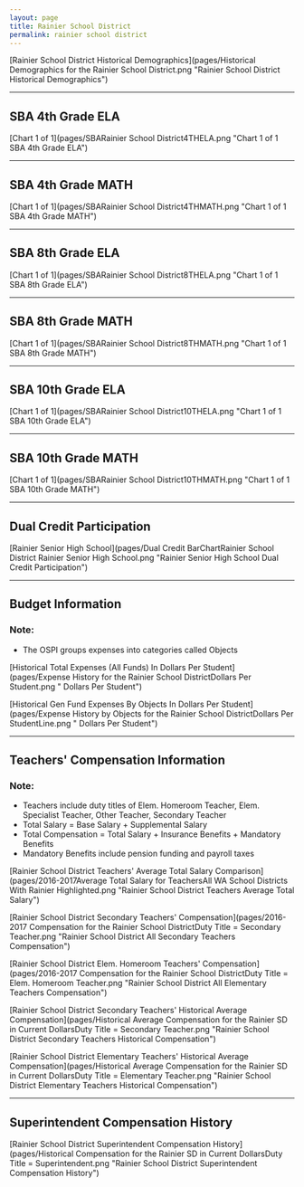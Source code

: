 ```yaml
---
layout: page
title: Rainier School District
permalink: rainier school district
---
```



[Rainier School District Historical Demographics](pages/Historical Demographics for the Rainier School District.png "Rainier School District Historical Demographics")

___

## SBA 4th Grade ELA

[Chart 1 of 1](pages/SBARainier School District4THELA.png "Chart 1 of 1 SBA 4th Grade ELA")


___

## SBA 4th Grade MATH

[Chart 1 of 1](pages/SBARainier School District4THMATH.png "Chart 1 of 1 SBA 4th Grade MATH")


___

## SBA 8th Grade ELA

[Chart 1 of 1](pages/SBARainier School District8THELA.png "Chart 1 of 1 SBA 8th Grade ELA")


___

## SBA 8th Grade MATH

[Chart 1 of 1](pages/SBARainier School District8THMATH.png "Chart 1 of 1 SBA 8th Grade MATH")


___

## SBA 10th Grade ELA

[Chart 1 of 1](pages/SBARainier School District10THELA.png "Chart 1 of 1 SBA 10th Grade ELA")


___

## SBA 10th Grade MATH

[Chart 1 of 1](pages/SBARainier School District10THMATH.png "Chart 1 of 1 SBA 10th Grade MATH")


___

## Dual Credit Participation

[Rainier Senior High School](pages/Dual Credit BarChartRainier School District Rainier Senior High School.png "Rainier Senior High School Dual Credit Participation")


___

## Budget Information
### Note:
- The OSPI groups expenses into categories called Objects

[Historical Total Expenses (All Funds) In Dollars Per Student](pages/Expense History for the Rainier School DistrictDollars Per Student.png " Dollars Per Student")

[Historical Gen Fund Expenses By Objects In Dollars Per Student](pages/Expense History by Objects for the Rainier School DistrictDollars Per StudentLine.png " Dollars Per Student")


___

## Teachers' Compensation Information
### Note:
- Teachers include duty titles of Elem. Homeroom Teacher, Elem. Specialist Teacher, Other Teacher, Secondary Teacher
- Total Salary = Base Salary + Supplemental Salary
- Total Compensation = Total Salary + Insurance Benefits + Mandatory Benefits
- Mandatory Benefits include pension funding and payroll taxes

[Rainier School District Teachers' Average Total Salary Comparison](pages/2016-2017Average Total Salary for TeachersAll WA School Districts With Rainier Highlighted.png "Rainier School District Teachers Average Total Salary")

[Rainier School District Secondary Teachers' Compensation](pages/2016-2017 Compensation for the Rainier School DistrictDuty Title = Secondary Teacher.png "Rainier School District All Secondary Teachers Compensation")

[Rainier School District Elem. Homeroom Teachers' Compensation](pages/2016-2017 Compensation for the Rainier School DistrictDuty Title = Elem. Homeroom Teacher.png "Rainier School District All Elementary Teachers Compensation")

[Rainier School District Secondary Teachers' Historical Average Compensation](pages/Historical Average Compensation for the Rainier SD in Current DollarsDuty Title = Secondary Teacher.png "Rainier School District Secondary Teachers Historical Compensation")

[Rainier School District Elementary Teachers' Historical Average Compensation](pages/Historical Average Compensation for the Rainier SD in Current DollarsDuty Title = Elementary Teacher.png "Rainier School District Elementary Teachers Historical Compensation")


___

## Superintendent Compensation History

[Rainier School District Superintendent Compensation History](pages/Historical Compensation for the Rainier SD in Current DollarsDuty Title = Superintendent.png "Rainier School District Superintendent Compensation History")


